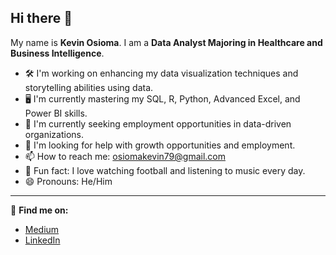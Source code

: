 ## Hi there 👋 

My name is **Kevin Osioma**. I am a **Data Analyst Majoring in Healthcare and Business Intelligence**.

- 🛠 I'm working on enhancing my data visualization techniques and storytelling abilities using data.
- 🖥 I'm currently mastering my SQL, R, Python, Advanced Excel, and Power BI skills.
- 👀 I'm currently seeking employment opportunities in data-driven organizations.
- 🤝 I'm looking for help with growth opportunities and employment.
- 📫 How to reach me: osiomakevin79@gmail.com 
- 🌟 Fun fact: I love watching football and listening to music every day.
- 😄 Pronouns: He/Him

---
🔗 **Find me on:**
- [Medium](https://medium.com/@kevinmochama84)
- [LinkedIn](www.linkedin.com/in/kevin-osioma-data-analyst-bi-healthcare)
